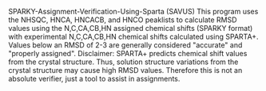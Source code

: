 SPARKY-Assignment-Verification-Using-Sparta (SAVUS) This program uses the NHSQC, HNCA, HNCACB, and HNCO peaklists to calculate RMSD values using the N,C,CA,CB,HN assigned chemical shifts (SPARKY format) with experimental N,C,CA,CB,HN chemical shifts calculated using SPARTA+. Values below an RMSD of 2-3 are generally considered "accurate" and "properly assigned". Disclaimer: SPARTA+ predicts chemical shift values from the crystal structure. Thus, solution structure variations from the crystal structure may cause high RMSD values. Therefore this is not an absolute verifier, just a tool to assist in assignments.
